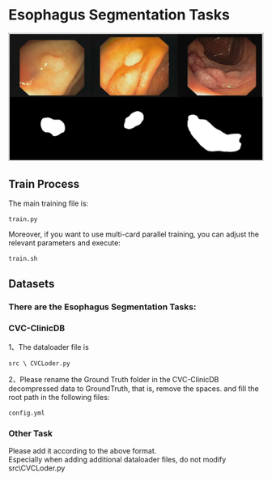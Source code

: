 # Esophagus Segmentation Tasks

![Esophagus](./figures/fig1.jpg)

## Train Process
The main training file is:
```
train.py
```
Moreover, if you want to use multi-card parallel training, you can adjust the relevant parameters and execute:
```
train.sh
```

## Datasets
### There are the Esophagus Segmentation Tasks:

### CVC-ClinicDB
1、The dataloader file is 
```
src \ CVCLoder.py
```
2、Please rename the Ground Truth folder in the CVC-ClinicDB decompressed data to GroundTruth, that is, remove the spaces. and fill the root path in the following files:
```
config.yml
```

### Other Task
Please add it according to the above format.\
Especially when adding additional dataloader files, do not modify src\CVCLoder.py





